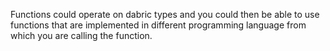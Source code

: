 Functions could operate on dabric types and you could then be able to use functions that are implemented in different programming language from which you are calling the function.